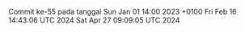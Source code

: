 Commit ke-55 pada tanggal Sun Jan 01 14:00 2023 +0100
Fri Feb 16 14:43:06 UTC 2024
Sat Apr 27 09:09:05 UTC 2024
